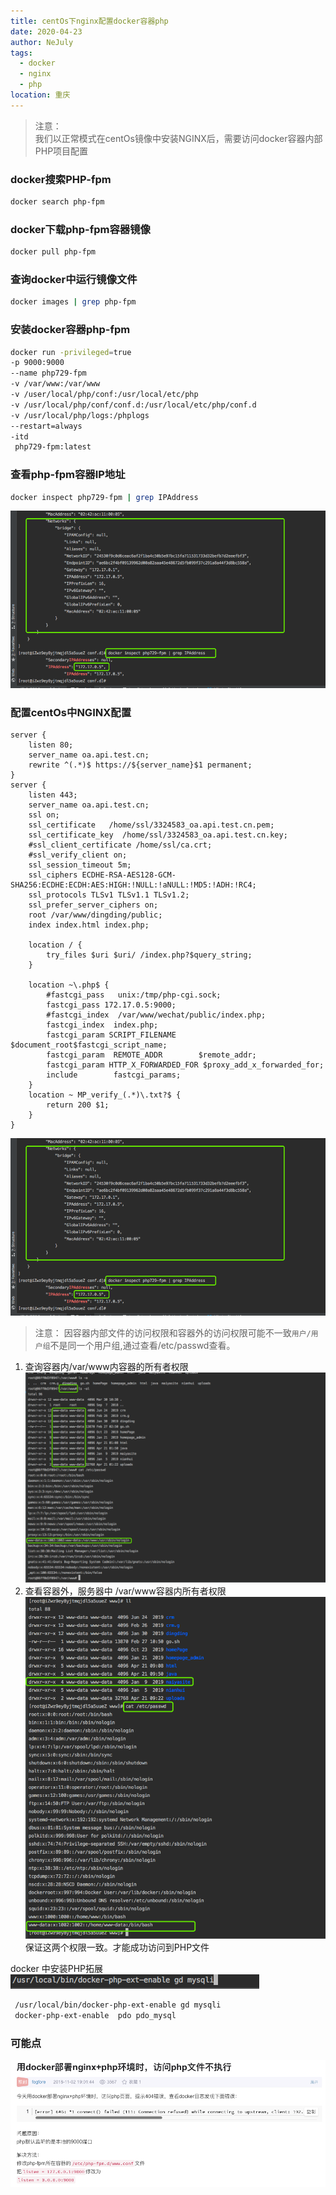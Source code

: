 ```yaml
---
title: centOs下nginx配置docker容器php
date: 2020-04-23
author: NeJuly
tags: 
  - docker
  - nginx
  - php
location: 重庆  
---
```


> 注意：<br>
> 我们以正常模式在centOs镜像中安装NGINX后，需要访问docker容器内部PHP项目配置

### docker搜索PHP-fpm
```bash
docker search php-fpm
```

### docker下载php-fpm容器镜像
```bash
docker pull php-fpm
```

### 查询docker中运行镜像文件
```bash
docker images | grep php-fpm
```
### 安装docker容器php-fpm
```bash
docker run -privileged=true
-p 9000:9000
--name php729-fpm 
-v /var/www:/var/www 
-v /user/local/php/conf:/usr/local/etc/php 
-v /usr/local/php/conf/conf.d:/usr/local/etc/php/conf.d 
-v /usr/local/php/logs:/phplogs 
--restart=always 
-itd 
 php729-fpm:latest 
```

### 查看php-fpm容器IP地址
```bash
docker inspect php729-fpm | grep IPAddress
```
![Image text](/assets/img/docker/2.png)<br>


### 配置centOs中NGINX配置
```
server {
    listen 80;
    server_name oa.api.test.cn;
    rewrite ^(.*)$ https://${server_name}$1 permanent;
}
server {
    listen 443;
    server_name oa.api.test.cn;
    ssl on;
    ssl_certificate   /home/ssl/3324583_oa.api.test.cn.pem;
    ssl_certificate_key  /home/ssl/3324583_oa.api.test.cn.key;
    #ssl_client_certificate /home/ssl/ca.crt;
    #ssl_verify_client on;
    ssl_session_timeout 5m;
    ssl_ciphers ECDHE-RSA-AES128-GCM-SHA256:ECDHE:ECDH:AES:HIGH:!NULL:!aNULL:!MD5:!ADH:!RC4;
    ssl_protocols TLSv1 TLSv1.1 TLSv1.2;
    ssl_prefer_server_ciphers on;
    root /var/www/dingding/public;
    index index.html index.php;

    location / {
        try_files $uri $uri/ /index.php?$query_string;
    }

    location ~\.php$ {
        #fastcgi_pass   unix:/tmp/php-cgi.sock;
        fastcgi_pass 172.17.0.5:9000;
        #fastcgi_index  /var/www/wechat/public/index.php;
        fastcgi_index  index.php;
        fastcgi_param SCRIPT_FILENAME $document_root$fastcgi_script_name;
        fastcgi_param  REMOTE_ADDR        $remote_addr;
        fastcgi_param HTTP_X_FORWARDED_FOR $proxy_add_x_forwarded_for;
        include        fastcgi_params;
    }
    location ~ MP_verify_(.*)\.txt?$ {
        return 200 $1;
    }
}
```

![Image text](/assets/img/docker/3.png)<br>


> 注意：
> 因容器内部文件的访问权限和容器外的访问权限可能不一致`用户/用户组`不是同一个用户组,通过查看/etc/passwd查看。

1. 查询容器内/var/www内容器的所有者权限
![Image text](/assets/img/docker/4.png)<br>
2. 查看容器外，服务器中 /var/www容器内所有者权限
![Image text](/assets/img/docker/5.png)<br>
保证这两个权限一致。才能成功访问到PHP文件


docker 中安装PHP拓展<br>
![Image text](/assets/img/docker/6.png)<br>

```bash
 /usr/local/bin/docker-php-ext-enable gd mysqli
 docker-php-ext-enable  pdo pdo_mysql
```
### 可能点
![Image text](/assets/img/docker/7.png)<br>



